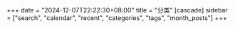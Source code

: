 +++
date = "2024-12-07T22:22:30+08:00"
title = "分类"
[cascade]
sidebar = ["search", "calendar", "recent", "categories", "tags", "month_posts"]
+++
